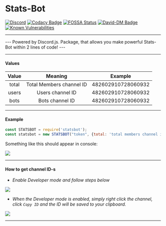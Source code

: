 # Stats-Bot
[![Discord](https://discordapp.com/api/guilds/462966890801790998/widget.png)](https://discord.gg/g4XxyP7)
[![Codacy Badge](https://api.codacy.com/project/badge/Grade/2fb1a80eede84d149412d61d4d7052ae)](https://github.com/dpprdev/statsbot)
[![FOSSA Status](https://app.fossa.io/api/projects/git%2Bgithub.com%2Fdpprdev%2Fstatsbot.svg?type=shield)](https://github.com/dpprdev/statsbot)
[![David-DM Badge](https://david-dm.org/dpprdev/npm-statsbot.svg)](https://david-dm.org/dpprdev/npm-statsbot)
[![Known Vulnerabilities](https://snyk.io/test/github/dpprdev/npm-statsbot/badge.svg?targetFile=package.json)](https://snyk.io/test/github/dpprdev/npm-statsbot?targetFile=package.json)

<hr>
---
Powered by Discord.js.
Package, that allows you make powerful Stats-Bot within 2 lines of code!
---
<hr>

#### Values

| Value | Meaning | Example |
| :---: | :---: | :---: |
| total | Total Members channel ID | 482602910728060932 |
| users | Users channel ID | 482602910728060932 |
| bots | Bots channel ID | 482602910728060932 |

<hr>

#### Example
```js
const STATSBOT = require('statsbot');
const statsbot = new STATSBOT("token", {total: 'total members channel id', users: 'users channel id', bots: 'bots channel id'})
```

Something like this should appear in console:

<img src="https://cdn.discordapp.com/attachments/521348651709235202/531457053307437059/unknown.png"/>

<hr>

#### How to get channel ID-s

- *Enable Developer mode and follow steps below*

<img src="https://chat.is-going-to-rickroll.me/i/WoeNL1XOK4Q.gif"/>

- *When the Developer mode is enabled, simply right click the channel, click `Copy ID` and the ID will be saved to your clipboard.*

<img src="https://chat.is-going-to-rickroll.me/i/-p66Ed3ibyM.gif"/>

<hr>
